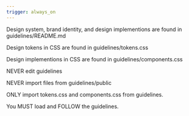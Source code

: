 ```yaml
---
trigger: always_on
---
```


Design system, brand identity, and design implementions are found in guidelines/README.md

Design tokens in CSS are found in guidelines/tokens.css

Design implementions in CSS are found in guidelines/components.css

NEVER edit guidelines

NEVER import files from guidelines/public

ONLY import tokens.css and components.css from guidelines.

You MUST load and FOLLOW the guidelines.